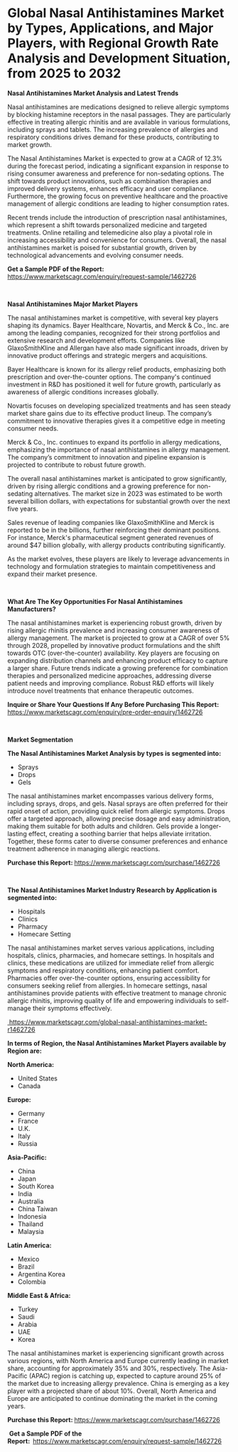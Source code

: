 <p><h1>Global Nasal Antihistamines Market by Types, Applications, and Major Players, with Regional Growth Rate Analysis and Development Situation, from 2025 to 2032</h1></p><p><strong>Nasal Antihistamines Market Analysis and Latest Trends</strong></p>
<p><p>Nasal antihistamines are medications designed to relieve allergic symptoms by blocking histamine receptors in the nasal passages. They are particularly effective in treating allergic rhinitis and are available in various formulations, including sprays and tablets. The increasing prevalence of allergies and respiratory conditions drives demand for these products, contributing to market growth.</p><p>The Nasal Antihistamines Market is expected to grow at a CAGR of 12.3% during the forecast period, indicating a significant expansion in response to rising consumer awareness and preference for non-sedating options. The shift towards product innovations, such as combination therapies and improved delivery systems, enhances efficacy and user compliance. Furthermore, the growing focus on preventive healthcare and the proactive management of allergic conditions are leading to higher consumption rates.</p><p>Recent trends include the introduction of prescription nasal antihistamines, which represent a shift towards personalized medicine and targeted treatments. Online retailing and telemedicine also play a pivotal role in increasing accessibility and convenience for consumers. Overall, the nasal antihistamines market is poised for substantial growth, driven by technological advancements and evolving consumer needs.</p></p>
<p><strong>Get a Sample PDF of the Report:&nbsp;</strong> <a href="https://www.marketscagr.com/enquiry/request-sample/1462726?utm_campaign=2954&utm_medium=2&utm_source=Github&utm_content=ia&utm_term=19042025&utm_id=nasal-antihistamines">https://www.marketscagr.com/enquiry/request-sample/1462726</a></p>
<p>&nbsp;</p>
<p><strong>Nasal Antihistamines Major Market Players</strong></p>
<p><p>The nasal antihistamines market is competitive, with several key players shaping its dynamics. Bayer Healthcare, Novartis, and Merck & Co., Inc. are among the leading companies, recognized for their strong portfolios and extensive research and development efforts. Companies like GlaxoSmithKline and Allergan have also made significant inroads, driven by innovative product offerings and strategic mergers and acquisitions.</p><p>Bayer Healthcare is known for its allergy relief products, emphasizing both prescription and over-the-counter options. The company's continued investment in R&D has positioned it well for future growth, particularly as awareness of allergic conditions increases globally.</p><p>Novartis focuses on developing specialized treatments and has seen steady market share gains due to its effective product lineup. The company’s commitment to innovative therapies gives it a competitive edge in meeting consumer needs.</p><p>Merck & Co., Inc. continues to expand its portfolio in allergy medications, emphasizing the importance of nasal antihistamines in allergy management. The company’s commitment to innovation and pipeline expansion is projected to contribute to robust future growth.</p><p>The overall nasal antihistamines market is anticipated to grow significantly, driven by rising allergic conditions and a growing preference for non-sedating alternatives. The market size in 2023 was estimated to be worth several billion dollars, with expectations for substantial growth over the next five years.</p><p>Sales revenue of leading companies like GlaxoSmithKline and Merck is reported to be in the billions, further reinforcing their dominant positions. For instance, Merck's pharmaceutical segment generated revenues of around $47 billion globally, with allergy products contributing significantly.</p><p>As the market evolves, these players are likely to leverage advancements in technology and formulation strategies to maintain competitiveness and expand their market presence.</p></p>
<p>&nbsp;</p>
<p><strong>What Are The Key Opportunities For Nasal Antihistamines Manufacturers?</strong></p>
<p><p>The nasal antihistamines market is experiencing robust growth, driven by rising allergic rhinitis prevalence and increasing consumer awareness of allergy management. The market is projected to grow at a CAGR of over 5% through 2028, propelled by innovative product formulations and the shift towards OTC (over-the-counter) availability. Key players are focusing on expanding distribution channels and enhancing product efficacy to capture a larger share. Future trends indicate a growing preference for combination therapies and personalized medicine approaches, addressing diverse patient needs and improving compliance. Robust R&D efforts will likely introduce novel treatments that enhance therapeutic outcomes.</p></p>
<p><strong>Inquire or Share Your Questions If Any Before Purchasing This Report:</strong> <a href="https://www.marketscagr.com/enquiry/pre-order-enquiry/1462726?utm_campaign=2954&utm_medium=2&utm_source=Github&utm_content=ia&utm_term=19042025&utm_id=nasal-antihistamines">https://www.marketscagr.com/enquiry/pre-order-enquiry/1462726</a></p>
<p>&nbsp;</p>
<p><strong>Market Segmentation</strong></p>
<p><strong>The Nasal Antihistamines Market Analysis by types is segmented into:</strong></p>
<p><ul><li>Sprays</li><li>Drops</li><li>Gels</li></ul></p>
<p><p>The nasal antihistamines market encompasses various delivery forms, including sprays, drops, and gels. Nasal sprays are often preferred for their rapid onset of action, providing quick relief from allergic symptoms. Drops offer a targeted approach, allowing precise dosage and easy administration, making them suitable for both adults and children. Gels provide a longer-lasting effect, creating a soothing barrier that helps alleviate irritation. Together, these forms cater to diverse consumer preferences and enhance treatment adherence in managing allergic reactions.</p></p>
<p><strong>Purchase this Report:&nbsp;</strong><a href="https://www.marketscagr.com/purchase/1462726?utm_campaign=2954&utm_medium=2&utm_source=Github&utm_content=ia&utm_term=19042025&utm_id=nasal-antihistamines">https://www.marketscagr.com/purchase/1462726</a></p>
<p>&nbsp;</p>
<p><strong>The Nasal Antihistamines Market Industry Research by Application is segmented into:</strong></p>
<p><ul><li>Hospitals</li><li>Clinics</li><li>Pharmacy</li><li>Homecare Setting</li></ul></p>
<p><p>The nasal antihistamines market serves various applications, including hospitals, clinics, pharmacies, and homecare settings. In hospitals and clinics, these medications are utilized for immediate relief from allergic symptoms and respiratory conditions, enhancing patient comfort. Pharmacies offer over-the-counter options, ensuring accessibility for consumers seeking relief from allergies. In homecare settings, nasal antihistamines provide patients with effective treatment to manage chronic allergic rhinitis, improving quality of life and empowering individuals to self-manage their symptoms effectively.</p></p>
<p><a href="https://www.marketscagr.com/global-nasal-antihistamines-market-r1462726?utm_campaign=2954&utm_medium=2&utm_source=Github&utm_content=ia&utm_term=19042025&utm_id=nasal-antihistamines">&nbsp;https://www.marketscagr.com/global-nasal-antihistamines-market-r1462726</a></p>
<p><strong>In terms of Region, the Nasal Antihistamines Market Players available by Region are:</strong></p>
<p>
    <p> <strong> North America: </strong>
        <ul>
            <li>United States</li>
            <li>Canada</li>
        </ul>
        </p> 
    <p> <strong> Europe: </strong>
        <ul>
            <li>Germany</li>
            <li>France</li>
            <li>U.K.</li>
            <li>Italy</li>
            <li>Russia</li>
        </ul>
        </p> 
    <p> <strong> Asia-Pacific: </strong>
        <ul>
            <li>China</li>
            <li>Japan</li>
            <li>South Korea</li>
            <li>India</li>
            <li>Australia</li>
            <li>China Taiwan</li>
            <li>Indonesia</li>
            <li>Thailand</li>
            <li>Malaysia</li>
        </ul>
        </p> 
    <p> <strong> Latin America: </strong>
        <ul>
            <li>Mexico</li>
            <li>Brazil</li>
            <li>Argentina Korea</li>
            <li>Colombia</li>
        </ul>
        </p> 
    <p> <strong> Middle East & Africa: </strong>
        <ul>
            <li>Turkey</li>
            <li>Saudi</li>
            <li>Arabia</li>
            <li>UAE</li>
            <li>Korea</li>
        </ul>
    </p>
    </p>
<p><p>The nasal antihistamines market is experiencing significant growth across various regions, with North America and Europe currently leading in market share, accounting for approximately 35% and 30%, respectively. The Asia-Pacific (APAC) region is catching up, expected to capture around 25% of the market due to increasing allergy prevalence. China is emerging as a key player with a projected share of about 10%. Overall, North America and Europe are anticipated to continue dominating the market in the coming years.</p></p>
<p><strong>Purchase this Report: </strong><a href="https://www.marketscagr.com/purchase/1462726?utm_campaign=2954&utm_medium=2&utm_source=Github&utm_content=ia&utm_term=19042025&utm_id=nasal-antihistamines">https://www.marketscagr.com/purchase/1462726</a></p>
<p>&nbsp;<strong>Get a Sample PDF of the Report:&nbsp;&nbsp;</strong><a href="https://www.marketscagr.com/enquiry/request-sample/1462726?utm_campaign=2954&utm_medium=2&utm_source=Github&utm_content=ia&utm_term=19042025&utm_id=nasal-antihistamines">https://www.marketscagr.com/enquiry/request-sample/1462726</a></p>
<p><strong></strong></p>
<p><p></p><p></p><p></p></p>